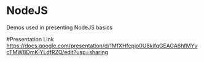 # NodeJS
Demos used in presenting NodeJS basics

#Presentation Link
https://docs.google.com/presentation/d/1MfXHfcpjo0U8kifqGEAGA6hfMYvcTMW8DmKiYLdfRZQ/edit?usp=sharing
